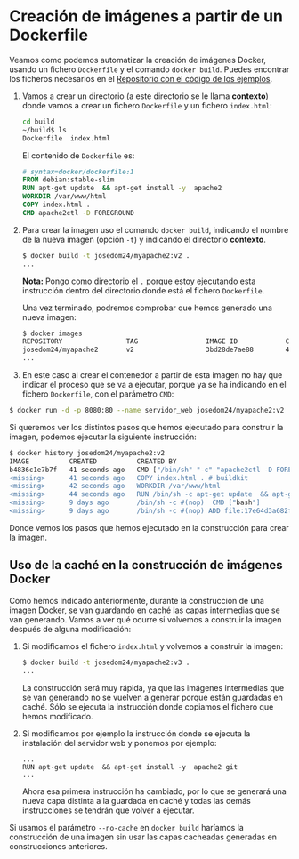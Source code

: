 # Creación de imágenes a partir de un Dockerfile

Veamos como podemos automatizar la creación de imágenes Docker, usando un fichero `Dockerfile` y el comando `docker build`. Puedes encontrar los ficheros necesarios en el [Repositorio con el código de los ejemplos](https://github.com/josedom24/ejemplos_curso_docker_ow).

1. Vamos a crear un directorio (a este directorio se le llama **contexto**) donde vamos a crear un fichero `Dockerfile` y un fichero `index.html`:

    ```bash
    cd build
    ~/build$ ls
    Dockerfile  index.html
    ```
    El contenido de `Dockerfile` es:

    ```Dockerfile
    # syntax=docker/dockerfile:1
    FROM debian:stable-slim
    RUN apt-get update  && apt-get install -y  apache2 
    WORKDIR /var/www/html
    COPY index.html .
    CMD apache2ctl -D FOREGROUND
    ```

2. Para crear la imagen uso el comando `docker build`, indicando el nombre de la nueva imagen (opción `-t`) y indicando el directorio **contexto**.

    ```bash
    $ docker build -t josedom24/myapache2:v2 .
    ...
    ```
    **Nota:** Pongo como directorio el `.` porque estoy ejecutando esta instrucción dentro del directorio donde está el fichero `Dockerfile`.

    Una vez terminado, podremos comprobar que hemos generado una nueva imagen:

    ```bash
    $ docker images
    REPOSITORY                TAG                 IMAGE ID            CREATED             SIZE
    josedom24/myapache2       v2                  3bd28de7ae88        43 seconds ago      195MB
    ...
    ```
3. En este caso al crear el contenedor a partir de esta imagen no hay que indicar el proceso que se va a ejecutar, porque ya se ha indicando en el fichero `Dockerfile`, con el parámetro `CMD`:

```bash
$ docker run -d -p 8080:80 --name servidor_web josedom24/myapache2:v2 
```            

Si queremos ver los distintos pasos que hemos ejecutado para construir la imagen, podemos ejecutar la siguiente instrucción:

```bash
$ docker history josedom24/myapache2:v2
IMAGE          CREATED          CREATED BY                                      SIZE      COMMENT
b4836c1e7b7f   41 seconds ago   CMD ["/bin/sh" "-c" "apache2ctl -D FOREGROUN…   0B        buildkit.dockerfile.v0
<missing>      41 seconds ago   COPY index.html . # buildkit                    22B       buildkit.dockerfile.v0
<missing>      42 seconds ago   WORKDIR /var/www/html                           0B        buildkit.dockerfile.v0
<missing>      44 seconds ago   RUN /bin/sh -c apt-get update  && apt-get in…   131MB     buildkit.dockerfile.v0
<missing>      9 days ago       /bin/sh -c #(nop)  CMD ["bash"]                 0B        
<missing>      9 days ago       /bin/sh -c #(nop) ADD file:17e64d3a682fd256f…   74.8MB
```

Donde vemos los pasos que hemos ejecutado en la construcción para crear la imagen.

## Uso de la caché en la construcción de imágenes Docker

Como hemos indicado anteriormente, durante la construcción de una imagen Docker, se van guardando en caché las capas intermedias que se van generando. Vamos a ver qué ocurre si volvemos a construir la imagen después de alguna modificación:

1. Si modificamos el fichero `index.html` y volvemos a construir la imagen:

    ```bash
    $ docker build -t josedom24/myapache2:v3 .
    ...
    ```
    
    La construcción será muy rápida, ya que las imágenes intermedias que se van generando no se vuelven a generar porque están guardadas en caché. Sólo se ejecuta la instrucción donde copiamos el fichero que hemos modificado.

2. Si modificamos por ejemplo la instrucción donde se ejecuta la instalación del servidor web y ponemos por ejemplo:

    ```
    ...
    RUN apt-get update  && apt-get install -y  apache2 git
    ...
    ```

    Ahora esa primera instrucción ha cambiado, por lo que se generará una nueva capa distinta a la guardada en caché y todas las demás instrucciones se tendrán que volver a ejecutar.

Si usamos el parámetro `--no-cache` en `docker build` haríamos la construcción de una imagen sin usar las capas cacheadas generadas en construcciones anteriores.



